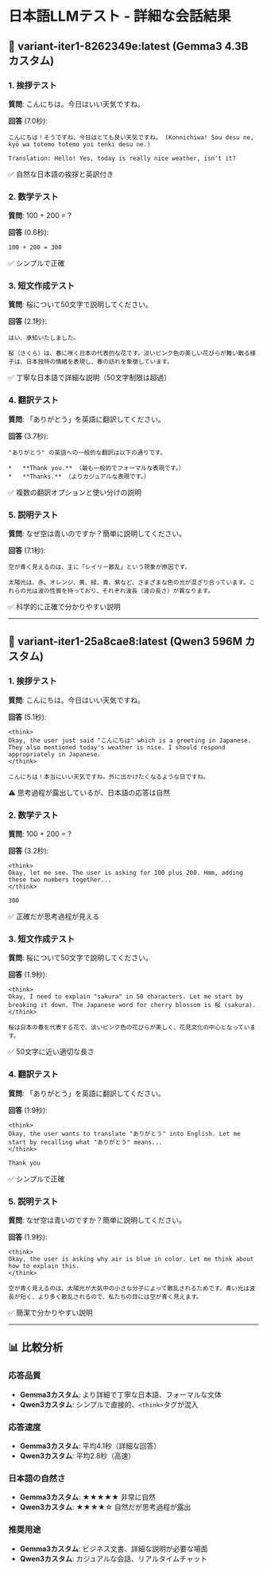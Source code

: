 # 日本語LLMテスト - 詳細な会話結果

## 🤖 variant-iter1-8262349e:latest (Gemma3 4.3B カスタム)

### 1. 挨拶テスト
**質問**: こんにちは。今日はいい天気ですね。

**回答** (7.0秒):
```
こんにちは！そうですね、今日はとても良い天気ですね。 (Konnichiwa! Sou desu ne, kyō wa totemo totemo yoi tenki desu ne.)

Translation: Hello! Yes, today is really nice weather, isn't it?
```
✅ 自然な日本語の挨拶と英訳付き

### 2. 数学テスト
**質問**: 100 + 200 = ?

**回答** (0.6秒):
```
100 + 200 = 300
```
✅ シンプルで正確

### 3. 短文作成テスト
**質問**: 桜について50文字で説明してください。

**回答** (2.1秒):
```
はい、承知いたしました。

桜（さくら）は、春に咲く日本の代表的な花です。淡いピンク色の美しい花びらが舞い散る様子は、日本独特の情緒を表現し、春の訪れを象徴しています。
```
✅ 丁寧な日本語で詳細な説明（50文字制限は超過）

### 4. 翻訳テスト
**質問**: 「ありがとう」を英語に翻訳してください。

**回答** (3.7秒):
```
"ありがとう" の英語への一般的な翻訳は以下の通りです。

*   **Thank you.** （最も一般的でフォーマルな表現です。）
*   **Thanks.** （よりカジュアルな表現です。）
```
✅ 複数の翻訳オプションと使い分けの説明

### 5. 説明テスト
**質問**: なぜ空は青いのですか？簡単に説明してください。

**回答** (7.1秒):
```
空が青く見えるのは、主に「レイリー散乱」という現象が原因です。

太陽光は、赤、オレンジ、黄、緑、青、紫など、さまざまな色の光が混ざり合っています。これらの光は波の性質を持っており、それぞれ波長（波の長さ）が異なります。
```
✅ 科学的に正確で分かりやすい説明

---

## 🚀 variant-iter1-25a8cae8:latest (Qwen3 596M カスタム)

### 1. 挨拶テスト
**質問**: こんにちは。今日はいい天気ですね。

**回答** (5.1秒):
```
<think>
Okay, the user just said "こんにちは" which is a greeting in Japanese. They also mentioned today's weather is nice. I should respond appropriately in Japanese.
</think>

こんにちは！本当にいい天気ですね。外に出かけたくなるような日ですね。
```
⚠️ 思考過程が露出しているが、日本語の応答は自然

### 2. 数学テスト
**質問**: 100 + 200 = ?

**回答** (3.2秒):
```
<think>
Okay, let me see. The user is asking for 100 plus 200. Hmm, adding these two numbers together...
</think>

300
```
✅ 正確だが思考過程が見える

### 3. 短文作成テスト
**質問**: 桜について50文字で説明してください。

**回答** (1.9秒):
```
<think>
Okay, I need to explain "sakura" in 50 characters. Let me start by breaking it down. The Japanese word for cherry blossom is 桜 (sakura).
</think>

桜は日本の春を代表する花で、淡いピンク色の花びらが美しく、花見文化の中心となっています。
```
✅ 50文字に近い適切な長さ

### 4. 翻訳テスト
**質問**: 「ありがとう」を英語に翻訳してください。

**回答** (1.9秒):
```
<think>
Okay, the user wants to translate "ありがとう" into English. Let me start by recalling what "ありがとう" means...
</think>

Thank you
```
✅ シンプルで正確

### 5. 説明テスト
**質問**: なぜ空は青いのですか？簡単に説明してください。

**回答** (1.9秒):
```
<think>
Okay, the user is asking why air is blue in color. Let me think about how to explain this.
</think>

空が青く見えるのは、太陽光が大気中の小さな分子によって散乱されるためです。青い光は波長が短く、より多く散乱されるので、私たちの目には空が青く見えます。
```
✅ 簡潔で分かりやすい説明

---

## 📊 比較分析

### 応答品質
- **Gemma3カスタム**: より詳細で丁寧な日本語、フォーマルな文体
- **Qwen3カスタム**: シンプルで直接的、`<think>`タグが混入

### 応答速度
- **Gemma3カスタム**: 平均4.1秒（詳細な回答）
- **Qwen3カスタム**: 平均2.8秒（高速）

### 日本語の自然さ
- **Gemma3カスタム**: ★★★★★ 非常に自然
- **Qwen3カスタム**: ★★★★☆ 自然だが思考過程が露出

### 推奨用途
- **Gemma3カスタム**: ビジネス文書、詳細な説明が必要な場面
- **Qwen3カスタム**: カジュアルな会話、リアルタイムチャット